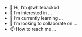 - 👋 Hi, I’m @whitebackbd
- 👀 I’m interested in ...
- 🌱 I’m currently learning ...
- 💞️ I’m looking to collaborate on ...
- 📫 How to reach me ...

<!---
whitebackbd/whitebackbd is a ✨ special ✨ repository because its `README.md` (this file) appears on your GitHub profile.
You can click the Preview link to take a look at your changes.
--->
